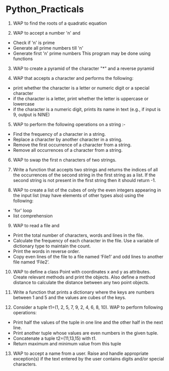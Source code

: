 # Python_Practicals

1. WAP to find the roots of a quadratic equation

2. WAP to accept a number 'n' and
- Check if 'n' is prime
- Generate all prime numbers till 'n' 
- Generate first 'n' prime numbers
This program may be done using functions

3. WAP to create a pyramid of the character "*" and a reverse pyramid
   
4. WAP that accepts a character and performs the following:
   
 - print whether the character is a letter or numeric digit or a special character
 - if the character is a letter, print whether the letter is uppercase or lowercase
 - if the character is a numeric digit, prints its name in text (e.g., if input is 9, output is NINE)

5. WAP to perform the following operations on a string :-  
   
 - Find the frequency of a character in a string.
 - Replace a character by another character in a string.
 - Remove the first occurrence of a character from a string.
 - Remove all occurrences of a character from a string.

6. WAP to swap the first n characters of two strings.

7. Write a function that accepts two strings and returns the indices of all the occurrences of the second string in the first string as a list. 
If the second string is not present in the first string then it should return -1.

8. WAP to create a list of the cubes of only the even integers appearing in the input list (may have elements of other types also) using the following:
- 'for' loop
-  list comprehension

9. WAP to read a file and
- Print the total number of characters, words and lines in the file.
- Calculate the frequency of each character in the file. Use a variable of dictionary type to maintain the count.
- Print the words in reverse order.
- Copy even lines of the file to a file named ‘File1’ and odd lines to another file named ‘File2’.

10. WAP to define a class Point with coordinates x and y as attributes. Create relevant methods and print the objects. Also define a method 
distance to calculate the distance between any two point objects.

11. Write a function that prints a dictionary where the keys are numbers between 1 and 5 and the values are cubes of the keys.

12. Consider a tuple t1=(1, 2, 5, 7, 9, 2, 4, 6, 8, 10). WAP to perform following operations:
- Print half the values of the tuple in one line and the other half in the next line.
- Print another tuple whose values are even numbers in the given tuple.
- Concatenate a tuple t2=(11,13,15) with t1.
- Return maximum and minimum value from this tuple

13. WAP to accept a name from a user. Raise and handle appropriate exception(s) if the text
entered by the user contains digits and/or special characters.
